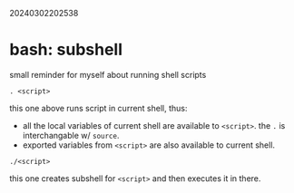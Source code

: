 20240302202538

# bash: subshell

small reminder for myself about running shell scripts

`. <script>`

this one above runs script in current shell, thus:

* all the local variables of current shell are available to `<script>`.
the `.` is interchangable w/ `source`.
* exported variables from `<script>` are also available to current shell.

`./<script>`

this one creates subshell for `<script>` and then executes it in there.
